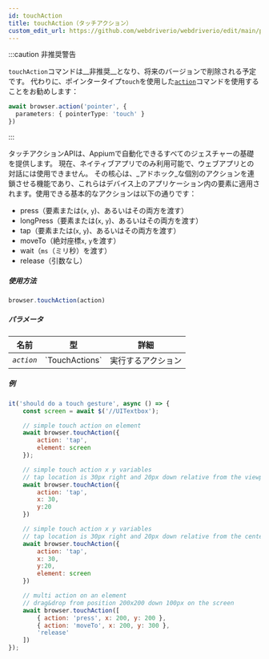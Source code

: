 ```yaml
---
id: touchAction
title: touchAction（タッチアクション）
custom_edit_url: https://github.com/webdriverio/webdriverio/edit/main/packages/webdriverio/src/commands/browser/touchAction.ts
---
```


:::caution 非推奨警告

`touchAction`コマンドは__非推奨__となり、将来のバージョンで削除される予定です。
代わりに、ポインタータイプ`touch`を使用した[`action`](/docs/api/browser/action)コマンドを使用することをお勧めします：

```ts
await browser.action('pointer', {
  parameters: { pointerType: 'touch' }
})
```

:::

タッチアクションAPIは、Appiumで自動化できるすべてのジェスチャーの基礎を提供します。
現在、ネイティブアプリでのみ利用可能で、ウェブアプリとの対話には使用できません。
その核心は、_アドホック_な個別のアクションを連鎖させる機能であり、これらはデバイス上のアプリケーション内の要素に適用されます。使用できる基本的なアクションは以下の通りです：

- press（要素または(`x`, `y`)、あるいはその両方を渡す）
- longPress（要素または(`x`, `y`)、あるいはその両方を渡す）
- tap（要素または(`x`, `y`)、あるいはその両方を渡す）
- moveTo（絶対座標`x`, `y`を渡す）
- wait（`ms`（ミリ秒）を渡す）
- release（引数なし）

##### 使用方法

```js
browser.touchAction(action)
```

##### パラメータ

<table>
  <thead>
    <tr>
      <th>名前</th><th>型</th><th>詳細</th>
    </tr>
  </thead>
  <tbody>
    <tr>
      <td><code><var>action</var></code></td>
      <td>`TouchActions`</td>
      <td>実行するアクション</td>
    </tr>
  </tbody>
</table>

##### 例

```js title="touchAction.js"
it('should do a touch gesture', async () => {
    const screen = await $('//UITextbox');

    // simple touch action on element
    await browser.touchAction({
        action: 'tap',
        element: screen
    });

    // simple touch action x y variables
    // tap location is 30px right and 20px down relative from the viewport
    await browser.touchAction({
        action: 'tap',
        x: 30,
        y:20
    })

    // simple touch action x y variables
    // tap location is 30px right and 20px down relative from the center of the element
    await browser.touchAction({
        action: 'tap',
        x: 30,
        y:20,
        element: screen
    })

    // multi action on an element
    // drag&drop from position 200x200 down 100px on the screen
    await browser.touchAction([
        { action: 'press', x: 200, y: 200 },
        { action: 'moveTo', x: 200, y: 300 },
        'release'
    ])
});
```
